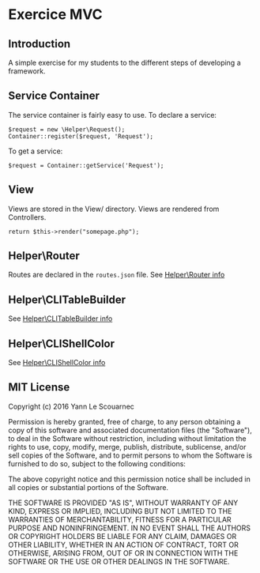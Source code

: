 # Exercice MVC
## Introduction
A simple exercise for my students to the different steps of developing a framework.

## Service Container
The service container is fairly easy to use. 
To declare a service:
```
$request = new \Helper\Request();
Container::register($request, 'Request');
```
To get a service:
```
$request = Container::getService('Request');
```

## View
Views are stored in the View/ directory.
Views are rendered from Controllers.  
 
```
return $this->render("somepage.php");
```

## Helper\Router
Routes are declared in the `routes.json` file. See [Helper\Router info](./ROUTER.md)

## Helper\CLITableBuilder

See [Helper\CLITableBuilder info](./CLITABLEBUILDER.md)

## Helper\CLIShellColor

See [Helper\CLIShellColor info](./CLISHELLCOLOR.md)

## MIT License

Copyright (c) 2016 Yann Le Scouarnec

Permission is hereby granted, free of charge, to any person obtaining a copy
of this software and associated documentation files (the "Software"), to deal
in the Software without restriction, including without limitation the rights
to use, copy, modify, merge, publish, distribute, sublicense, and/or sell
copies of the Software, and to permit persons to whom the Software is
furnished to do so, subject to the following conditions:

The above copyright notice and this permission notice shall be included in all
copies or substantial portions of the Software.

THE SOFTWARE IS PROVIDED "AS IS", WITHOUT WARRANTY OF ANY KIND, EXPRESS OR
IMPLIED, INCLUDING BUT NOT LIMITED TO THE WARRANTIES OF MERCHANTABILITY,
FITNESS FOR A PARTICULAR PURPOSE AND NONINFRINGEMENT. IN NO EVENT SHALL THE
AUTHORS OR COPYRIGHT HOLDERS BE LIABLE FOR ANY CLAIM, DAMAGES OR OTHER
LIABILITY, WHETHER IN AN ACTION OF CONTRACT, TORT OR OTHERWISE, ARISING FROM,
OUT OF OR IN CONNECTION WITH THE SOFTWARE OR THE USE OR OTHER DEALINGS IN THE
SOFTWARE.

